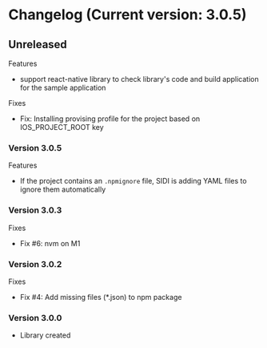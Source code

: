 # Changelog (Current version: 3.0.5)

## Unreleased

Features
- support react-native library to check library's code and build application for the sample application

Fixes
- Fix: Installing provising profile for the project based on IOS_PROJECT_ROOT key

### Version 3.0.5

Features
- If the project contains an `.npmignore` file, SIDI is adding YAML files to ignore them automatically

### Version 3.0.3

Fixes
- Fix #6: nvm on M1

### Version 3.0.2

Fixes
- Fix #4: Add missing files (*.json) to npm package

### Version 3.0.0
- Library created